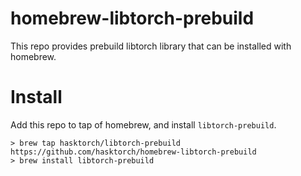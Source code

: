 # homebrew-libtorch-prebuild

This repo provides prebuild libtorch library that can be installed with homebrew.

# Install

Add this repo to tap of homebrew, and install `libtorch-prebuild`.

```
> brew tap hasktorch/libtorch-prebuild https://github.com/hasktorch/homebrew-libtorch-prebuild
> brew install libtorch-prebuild
```

